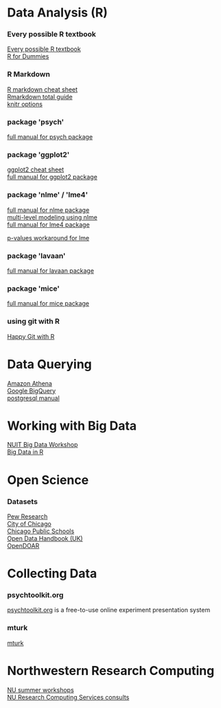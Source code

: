 # Data Analysis (R)

### Every possible R textbook
<a href=https://bookdown.org/>Every possible R textbook</a>  
<a href=https://www.dummies.com/programming/r/> R for Dummies</a>  

### R Markdown
 <a href=https://www.rstudio.com/wp-content/uploads/2015/02/rmarkdown-cheatsheet.pdf> R markdown cheat sheet </a>  
 <a href=https://bookdown.org/yihui/rmarkdown/> Rmarkdown total guide</a>  
 <a href=https://yihui.name/knitr/options/KnitR> knitr options</a>  

### package 'psych'
 <a href=https://cran.r-project.org/web/packages/psych/psych.pdf> full manual for psych package </a>

### package 'ggplot2'
  <a href=https://ggplot2.tidyverse.org/> ggplot2 cheat sheet </a>  
  <a href=https://cran.r-project.org/web/packages/ggplot2/ggplot2.pdf> full manual for ggplot2 package </a>  

### package 'nlme' / 'lme4'
 <a href=https://cran.r-project.org/web/packages/nlme/nlme.pdf> full manual for nlme package </a>  
 <a href=http://davidakenny.net/papers/k&h/MLM_R.pdf>multi-level modeling using nlme</a>  
 <a href=https://cran.r-project.org/web/packages/lme4/lme4.pdf> full manual for lme4 package</a>  
 
 <a href=https://www.r-bloggers.com/three-ways-to-get-parameter-specific-p-values-from-lmer/> p-values workaround for lme</a>
 
### package 'lavaan'
 <a href=https://cran.r-project.org/web/packages/lavaan/lavaan.pdf>full manual for lavaan package </a>

### package 'mice'
 <a href=https://cran.r-project.org/web/packages/mice/mice.pdf> full manual for mice package</a>

### using git with R
  <a href=https://happygitwithr.com/> Happy Git with R </a>

# Data Querying 
  <a href=https://aws.amazon.com/athena/>Amazon Athena</a>  
  <a href=https://cloud.google.com/bigquery/>Google BigQuery</a>  
  <a href=https://www.postgresql.org/files/documentation/pdf/11/postgresql-11-A4.pdf> postgresql manual </a> 
  
# Working with Big Data 
  <a href=https://nuitrcs.github.io/working-with-large-datasets-workshop/>NUIT Big Data Workshop</a>  
  <a href=https://www.rstudio.com/resources/webinars/working-with-big-data-in-r/>Big Data in R</a>  

# Open Science

### Datasets 
  <a href=http://www.pewresearch.org/download-datasets/>Pew Research </a>  
  <a href=https://data.cityofchicago.org/>City of Chicago</a>  
  <a href=https://cps.edu/SchoolData/Pages/SchoolData.aspx>Chicago Public Schools </a>  
  <a href=https://opendatahandbook.org>Open Data Handbook (UK)</a>  
  <a href=http://v2.sherpa.ac.uk/opendoar/>OpenDOAR </a>  

# Collecting Data

### psychtoolkit.org
 <a href=https://www.psytoolkit.org/>psychtoolkit.org</a> is a free-to-use online experiment presentation system  

### mturk
 <a href=https://requester.mturk.com>mturk</a>

  
# Northwestern Research Computing
<a href=https://sites.northwestern.edu/summerworkshops/workshop-schedule/>NU summer workshops</a>  
<a href=https://www.it.northwestern.edu/research/consultation/data-services.html>NU Research Computing Services consults</a>  
